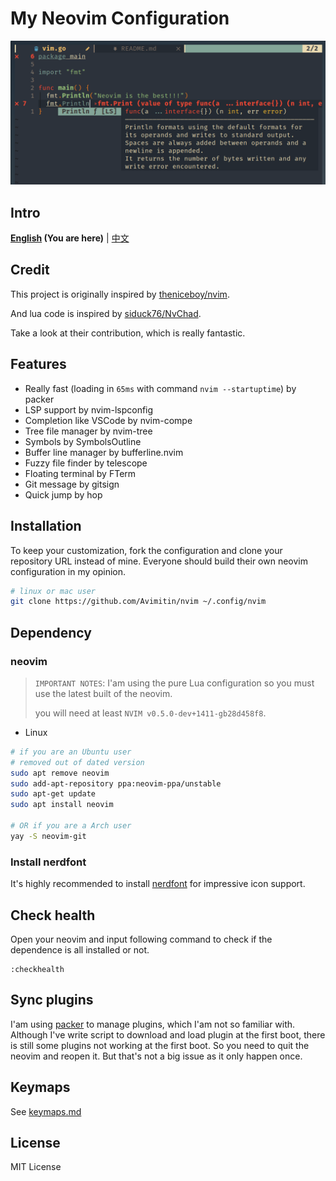 # My Neovim Configuration 

![User Interface Preview](./image/screenshot.png)

## Intro

**[English](./README.md) (You are here)**
|
[中文](docs/README_CN.md)

## Credit

This project is originally inspired by
[theniceboy/nvim](https://github.com/theniceboy/nvim).

And lua code is inspired by
[siduck76/NvChad](https://github.com/siduck76/NvChad).

Take a look at their contribution, which is really fantastic.

## Features

- Really fast (loading in `65ms` with command `nvim --startuptime`) by packer
- LSP support by nvim-lspconfig
- Completion like VSCode by nvim-compe
- Tree file manager by nvim-tree
- Symbols by SymbolsOutline
- Buffer line manager by bufferline.nvim
- Fuzzy file finder by telescope
- Floating terminal by FTerm
- Git message by gitsign
- Quick jump by hop

## Installation

To keep your customization, fork the configuration and clone
your repository URL instead of mine. Everyone should build their
own neovim configuration in my opinion.

```bash
# linux or mac user
git clone https://github.com/Avimitin/nvim ~/.config/nvim
```

## Dependency

### neovim

> `IMPORTANT NOTES`: I'am using the pure Lua configuration so you 
> must use the latest built of the neovim.
>
> you will need at least `NVIM v0.5.0-dev+1411-gb28d458f8`.

- Linux

```bash
# if you are an Ubuntu user
# removed out of dated version
sudo apt remove neovim
sudo add-apt-repository ppa:neovim-ppa/unstable
sudo apt-get update
sudo apt install neovim

# OR if you are a Arch user
yay -S neovim-git
```

### Install nerdfont

It's highly recommended to install [nerdfont](https://www.nerdfonts.com/font-downloads) 
for impressive icon support.

## Check health

Open your neovim and input following command to check if the dependence is all installed or not.

```vim
:checkhealth
```

## Sync plugins

I'am using [packer](https://github.com/wbthomason/packer.nvim) to manage
plugins, which I'am not so familiar with. Although I've write script
to download and load plugin at the first boot, there is still some plugins
not working at the first boot. So you need to quit the neovim and reopen it.
But that's not a big issue as it only happen once.

## Keymaps

See [keymaps.md](./docs/keymaps.md)

## License

MIT License
